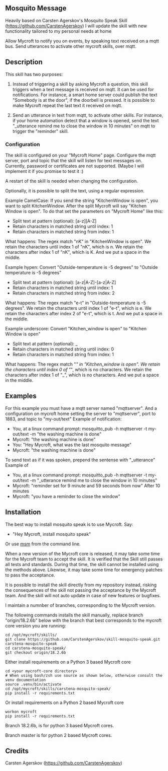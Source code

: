 ## Mosquito Message
Heavily based on Carsten Agerskov's Mosquito Speak Skill (https://github.com/CarstenAgerskov)
I will update the skill with new functionality tailored to my personal needs at home

Allow Mycroft to notify you on events, by speaking text received on a mqtt bus.
Send utterances to activate other mycroft skills, over mqtt.

## Description
This skill has two purposes:
1) Instead of triggering a skill by asking Mycroft a question, this skill triggers when a text message is received on mqtt.
It can be used for notifications. For instance, a smart home server could publish the text "Somebody is at the door", if the doorbell is pressed.
It is possible to make Mycroft repeat the last text it received on mqtt.

2) Send an utterance in text from mqtt, to activate other skills. For instance, if your
home automation detect that a window is opened, send the text "_utterance remind me to close the window in 10 minutes" on mqtt to
trigger the "reminder" skill.


### Configuration
The skill is configured on your "Mycroft Home" page. Configure the mqtt server, port and topic that the skill will listen for text messages on.
Currently, password or certificates are not supported. (Maybe I will implement it if you promise to test it :)

A restart of the skill is needed when changing the configuration.

Optionally, it is possible to split the text, using a regular expression.

Example CamelCase: If you send the string "KitchenWindow is open",
you want to split KitchenWindow. After the split Mycroft will say "Kitchen Window is open". To do that set the parameters on "Mycroft Home" like this:
* Split text at pattern (optional): [a-z][A-Z]
* Retain characters in matched string until index: 1
* Retain characters in matched string from index: 1

What happens: The regex match "nK" in "KitchenWindow is open". We retain the characters until index 1 of "nK", which is n.
We retain the characters after index 1 of "nK", which is K. And we put a space in the middle.

Example hypen: Convert "Outside-temperature is -5 degrees" to "Outside temperature is -5 degrees"
* Split text at pattern (optional): [a-z|A-Z]-[a-z|A-Z]
* Retain characters in matched string until index: 1
* Retain characters in matched string from index: 2

What happens: The regex match "e-t" in "Outside-temperature is -5 degrees".  We retain the characters until index 1 of "e-t", which is e.
We retain the characters after index 2 of "e-t", which is t. And we put a space in the middle.

Example underscore: Convert "Kitchen_window is open" to "Kitchen Window is open"
* Split text at pattern (optional): _
* Retain characters in matched string until index: 0
* Retain characters in matched string from index: 1

What happens: The regex match "_" in "Kitchen_window is open".  We retain the characters until index 0 of "_", which is no characters.
We retain the characters after index 1 of "_", which is no characters. And we put a space in the middle.


## Examples
For this example you must have a mqtt server named "mqttserver". And a configuration on mycroft home setting the server to "mqttserver", port to 1883, and topic to "my-out/text"
Example of notification:
* You, at a linux command prompt: mosquitto_pub -h mqttserver -t my-out/text -m "the washing machine is done"
* Mycroft: "the washing machine is done"
* You: "Hey Mycroft, what was the last mosquito message"
* Mycroft: "the washing machine is done"

To send text as if it was spoken, prepend the sentense with "_utterance"
Example of
* You, at a linux command prompt: mosquitto_pub -h mqttserver -t my-out/text -m "_utterance remind me to close the window in 10 minutes"
* Mycroft: "reminder set for 9 minute and 59 seconds from now"
After 10 minutes
* Mycroft: "you have a reminder to close the window"

## Installation
The best way to install mosquito speak is to use Mycroft. Say:

* "Hey Mycroft, install mosquito speak"

Or use [msm](https://mycroft.ai/documentation/msm/) from the command line.

When a new version of the Mycroft core is released, it may take some time
for the Mycroft team to accept the skill. It is verified that the Skill
still passes all tests and standards. During that time, the skill cannot
be installed using the methods above. Likewise, it may take some time
for emergency patches to pass the acceptance.

It is possible to install the skill directly from my repository instead,
risking the consequences of the skill not passing the acceptance by the
Mycroft team. And the skill will not auto update in case of new features
or bugfixes.

I maintain a numnber of branches, corresponding to the Mycroft version.

The following commands installs the skill manually, replace branch "origin/18.2.6b" below
with the branch that best corresponds to the mycroft core version you are running:
```
cd /opt/mycroft/skills/
git clone https://github.com/CarstenAgerskov/skill-mosquito-speak.git carstena-mosquito-speak
cd carstena-mosquito-speak/
git checkout origin/18.2.6b
```


Either install requirements on a Python 3 based Mycroft core
```
cd <your mycroft-core directory>
# When using bash/zsh use source as shown below, otherwise consult the venv documentation
source .venv/bin/activate
cd /opt/mycroft/skills/carstena-mosquito-speak/
pip install -r requirements.txt

```


Or install requirements on a Python 2 based Mycroft core
```
workon mycroft
pip install -r requirements.txt
```

Branch 18.2.6b, is for python 3 based Mycroft cores.

Branch master is for python 2 based Mycroft cores.

## Credits
Carsten Agerskov (https://github.com/CarstenAgerskov)
